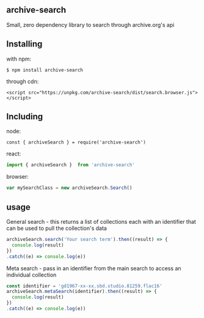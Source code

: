 ## archive-search

Small, zero dependency library to search through archive.org's api

## Installing

with npm:
``` 
$ npm install archive-search 
```

through cdn: 
```
<script src="https://unpkg.com/archive-search/dist/search.browser.js"></script>
 ```

## Including

node:
``` 
const { archiveSearch } = require('archive-search')
```

react:
```js
import { archiveSearch }  from 'archive-search' 
```

browser:
```js     
var mySearchClass = new archiveSearch.Search() 
```

## usage

General search - this returns a list of collections each with an identifier that can be used to pull the collection's data

```js
archiveSearch.search('Your search term').then((result) => {
  console.log(result)
})
.catch((e) => console.log(e))
```

Meta search - pass in an identifier from the main search to access an individual collection


```js
const identifier = 'gd1967-xx-xx.sbd.studio.81259.flac16'
archiveSearch.metaSearch(identifier).then((result) => {
  console.log(result)
})
.catch((e) => console.log(e))
```
